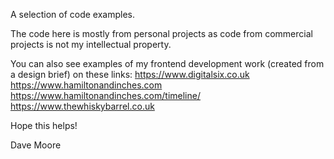 A selection of code examples.

The code here is mostly from personal projects as code from commercial projects is not my intellectual property.

You can also see examples of my frontend development work (created from a design brief) on these links:
https://www.digitalsix.co.uk
https://www.hamiltonandinches.com
https://www.hamiltonandinches.com/timeline/
https://www.thewhiskybarrel.co.uk


Hope this helps!

Dave Moore